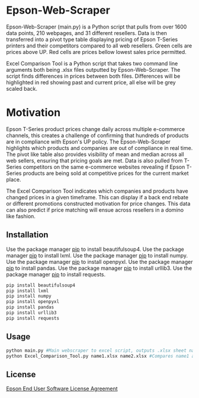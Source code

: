 # Epson-Web-Scraper

Epson-Web-Scraper (main.py) is a Python script that pulls from over 1600 data points, 210 webpages, and 31 different resellers. Data is then
transferred into a pivot type table displaying pricing of Epson T-Series printers and their competitors compared to all web resellers.
Green cells are prices above UP. Red cells are prices bellow lowest sales price permitted.

Excel Comparison Tool is a Python script that takes two command line arguments both being .xlsx files outputted by Epson-Web-Scraper. The
script finds differences in prices between both files. Differences will be highlighted in red showing past and current price, all else
will be grey scaled back.


# Motivation

Epson T-Series product prices change daily across multiple e-commerce channels, this creates a challenge of confirming that hundreds of products
are in compliance with Epson's UP policy. The Epson-Web-Scraper highlights which products and companies are out of compliance in real time.
The pivot like table also provides visibility of mean and median across all web sellers, ensuring that pricing goals are met. Data is also pulled
from T-Series competitors on the same e-commerce websites revealing if Epson T-Series products are being sold at competitive prices for the
current market place.

The Excel Comparison Tool indicates which companies and products have changed prices in a given timeframe. This can display if a back end rebate
or different promotions constructed motivation for price changes. This data can also predict if price matching will ensue across resellers in a
domino like fashion.  



## Installation

Use the package manager [pip](https://pypi.org/project/beautifulsoup4/) to install beautifulsoup4.
Use the package manager [pip](https://pypi.org/project/lxml/) to install lxml.
Use the package manager [pip](https://pypi.org/project/numpy/) to install numpy.
Use the package manager [pip](https://pypi.org/project/openpyxl/) to install openpyxl.
Use the package manager [pip](https://pypi.org/project/pandas/) to install pandas.
Use the package manager [pip](https://pypi.org/project/urllib3/) to install urllib3.
Use the package manager [pip](https://pypi.org/project/requests/) to install requests.

```bash
pip install beautifulsoup4
pip install lxml
pip install numpy
pip install openpyxl
pip install pandas
pip install urllib3
pip install requests
```

## Usage

```python
python main.py #Main webscraper to excel script, outputs .xlsx sheet named "final_output"
python Excel_Comparison_Tool.py name1.xlsx name2.xlsx #Compares name1 and name2 for differences, outputs name1_vs_name2.xlsx sheet
```


## License
[Epson End User Software License Agreement](https://epson.com/SoftwareLicenseAgreement)
